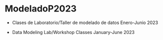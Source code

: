 # ModeladoP2023
 - Clases de Laboratorio/Taller de modelado de datos Enero-Junio 2023

- Data Modeling Lab/Workshop Classes January-June 2023
